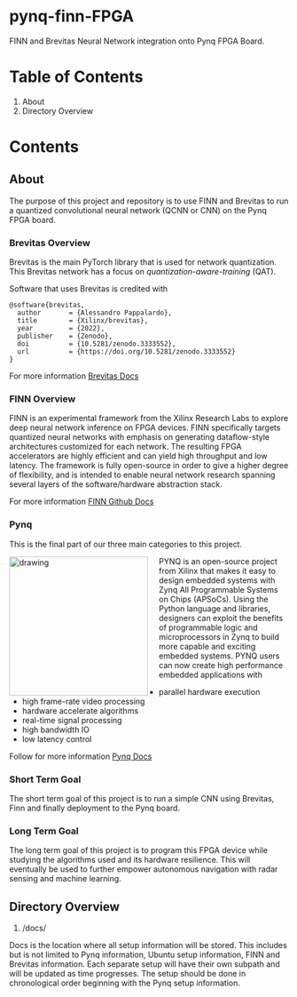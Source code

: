 # pynq-finn-FPGA

FINN and Brevitas Neural Network integration onto Pynq FPGA Board.

# Table of Contents

1. About
2. Directory Overview


# Contents

## About

The purpose of this project and repository is to use FINN and Brevitas to run a quantized convolutional neural network (QCNN or CNN) on the Pynq FPGA board.


### Brevitas Overview

Brevitas is the main PyTorch library that is used for network quantization. This Brevitas network has a focus on _quantization-aware-training_ (QAT). 

Software that uses Brevitas is credited with 

```
@software{brevitas,
  author       = {Alessandro Pappalardo},
  title        = {Xilinx/brevitas},
  year         = {2022},
  publisher    = {Zenodo},
  doi          = {10.5281/zenodo.3333552},
  url          = {https://doi.org/10.5281/zenodo.3333552}
}
```

For more information [Brevitas Docs](https://github.com/Xilinx/brevitas)

### FINN Overview
FINN is an experimental framework from the Xilinx Research Labs to explore deep neural network inference on FPGA devices. FINN specifically targets quantized neural networks with emphasis on generating dataflow-style architectures customized for each network. The resulting FPGA accelerators are highly efficient and can yield high throughput and low latency. The framework is fully open-source in order to give a higher degree of flexibility, and is intended to enable neural network research spanning several layers of the software/hardware abstraction stack.

For more information [FINN Github Docs](https://github.com/Xilinx/finn)


### Pynq 

This is the final part of our three main categories to this project.

<img align="left" src="https://raw.githubusercontent.com/Xilinx/finn/github-pages/docs/img/finn-stack.png" alt="drawing" style="margin-right: 20px" width="250"/>

PYNQ is an open-source project from Xilinx that makes it easy to design embedded systems with Zynq All Programmable Systems on Chips (APSoCs). Using the Python language and libraries, designers can exploit the benefits of programmable logic and microprocessors in Zynq to build more capable and exciting embedded systems. PYNQ users can now create high performance embedded applications with

- parallel hardware execution
- high frame-rate video processing
- hardware accelerate algorithms
- real-time signal processing
- high bandwidth IO
- low latency control

Follow for more information [Pynq Docs](http://www.pynq.io/)


### Short Term Goal

The short term goal of this project is to run a simple CNN using Brevitas, Finn and finally deployment to the Pynq board. 

### Long Term Goal

The long term goal of this project is to program this FPGA device while studying the algorithms used and its hardware resilience. This will eventually be used to further empower autonomous navigation with radar sensing and machine learning.

## Directory Overview

1. /docs/

Docs is the location where all setup information will be stored. This includes but is not limited to Pynq information, Ubuntu setup information, FINN and Brevitas information. Each separate setup will have their own subpath and will be updated as time progresses. The setup should be done in chronological order beginning with the Pynq setup information.

 
